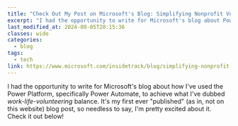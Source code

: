 ```yaml
---
title: "Check Out My Post on Microsoft's Blog: Simplifying Nonprofit Volunteering with Power Automate"
excerpt: "I had the opportunity to write for Microsoft's blog about Power Automate and community service, check it out!"
last_modified_at: 2024-09-05T20:15:36
classes: wide
categories:
  - blog
tags:
  - tech
link: https://www.microsoft.com/insidetrack/blog/simplifying-nonprofit-volunteering-at-microsoft-with-power-automate/
---
```


<script src="/assets/js/dynamic-link-targeting.js"></script>

I had the opportunity to write for Microsoft's blog about how I've used the Power Platform, specifically Power Automate, to achieve what I've dubbed _work-life-volunteering_ balance. It's my first ever "published" (as in, not on this website) blog post, so needless to say, I'm pretty excited about it. Check it out below!
